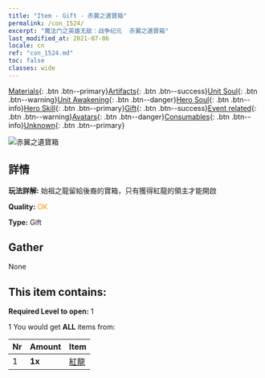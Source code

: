 ```yaml
---
title: "Item - Gift - 赤翼之遺寶箱"
permalink: /con_1524/
excerpt: "魔法门之英雄无敌：战争纪元  赤翼之遺寶箱"
last_modified_at: 2021-07-06
locale: cn
ref: "con_1524.md"
toc: false
classes: wide
---
```

 [Materials](/ItemsCN/){: .btn .btn--primary}[Artifacts](/ItemsCN/Artifacts/){: .btn .btn--success}[Unit Soul](/ItemsCN/UnitSoul/){: .btn .btn--warning}[Unit Awakening](/ItemsCN/UnitAwakening/){: .btn .btn--danger}[Hero Soul](/ItemsCN/HeroSoul/){: .btn .btn--info}[Hero Skill](/ItemsCN/HeroSkill/){: .btn .btn--primary}[Gift](/ItemsCN/Gift/){: .btn .btn--success}[Event related](/ItemsCN/Events/){: .btn .btn--warning}[Avatars](/ItemsCN/Avatars/){: .btn .btn--danger}[Consumables](/ItemsCN/Consumables/){: .btn .btn--info}[Unknown](/ItemsCN/Unknown/){: .btn .btn--primary}

 ![赤翼之遺寶箱](/images/t/i_907138.png)

## 詳情
 **玩法詳解:** 始祖之龍留給後裔的寶箱，只有獲得紅龍的領主才能開啟

 **Quality:** <span style="color: #FF8C00">OK</span>

 **Type:** Gift

## Gather

  None

## This item contains:

 **Required Level to open:** 1

 1 You would get **ALL** items  from:

  | Nr | Amount |     Item    |
  |:---|:-------|:------------|
  | 1 |  **1x** | [紅龍](/cn/Items/unt_251/) |  | 
